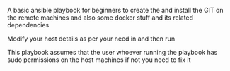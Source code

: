 A basic ansible playbook for beginners to create the and install the GIT on the remote machines and also some docker stuff and its related dependencies

Modify your host details as per your need in and then run

This playbook assumes that the user whoever running the playbook has sudo permissions on the host machines if not you need to fix it 
